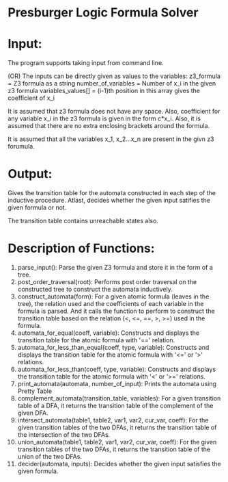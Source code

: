 # Presburger Logic Formula Solver

# Input:
The program supports taking input from command line. 

(OR) The inputs can be directly given as values to the variables: z3_formula = Z3 formula as a string
number_of_variables = Number of x_i in the given z3 formula
variables_values[]  = (i-1)th position in this array gives the coefficient of x_i 

It is assumed that z3 formula does not have any space. Also, coefficient for any variable x_i in the z3 formula is given in the form c*x_i.
Also, it is assumed that there are no extra enclosing brackets around the formula.

It is assumed that all the variables x_1, x_2...x_n are present in the givn z3 forumula.

# Output:
Gives the transition table for the automata constructed in each step of the inductive procedure. Atlast, decides whether the given input satifies the given formula or not.

The transition table contains unreachable states also.

# Description of Functions:

1) parse_input(): Parse the given Z3 formula and store it in the form of a tree.
2) post_order_traversal(root): Performs post order traversal on the constructed tree to construct the automata inductively.
3) construct_automata(form): For a given atomic formula (leaves in the tree), the relation used and the coefficients of each variable in the formula is parsed. And it calls the function to perform to construct the transition table based on the relation (<, <=, ==, >, >=) used in the formula.
4) automata_for_equal(coeff, variable): Constructs and displays the transition table for the atomic formula with '==' relation.
5) automata_for_less_than_equal(coeff, type, variable): Constructs and displays the transition table for the atomic formula with '<=' or '>' relations.
6) automata_for_less_than(coeff, type, variable): Constructs and displays the transition table for the atomic formula with '<' or '>=' relations.
7) print_automata(automata, number_of_input): Prints the automata using Pretty Table 
8) complement_automata(transition_table, variables): For a given transition table of a DFA, it returns the transition table of the complement of the given DFA.
9) intersect_automata(table1, table2, var1, var2, cur_var, coeff): For the given transition tables of the two DFAs, it returns the transition table of the intersection of the two DFAs.
10) union_automata(table1, table2, var1, var2, cur_var, coeff): For the given transition tables of the two DFAs, it returns the transition table of the union of the two DFAs.
11) decider(automata, inputs): Decides whether the given input satisfies the given formula.
